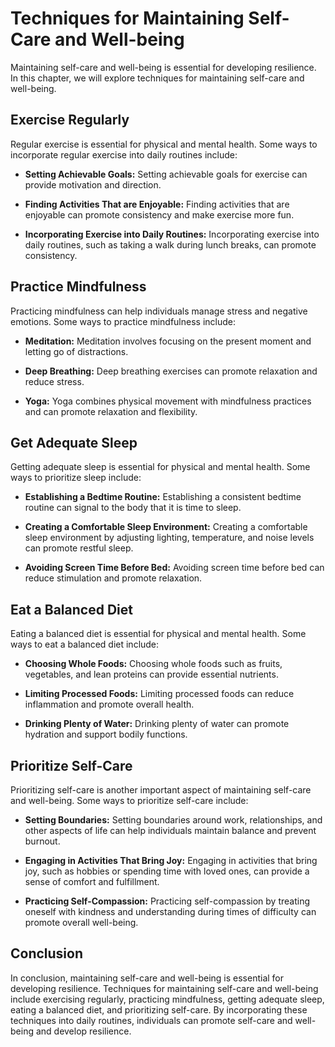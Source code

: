 Techniques for Maintaining Self-Care and Well-being
====================================================================================================

Maintaining self-care and well-being is essential for developing resilience. In this chapter, we will explore techniques for maintaining self-care and well-being.

Exercise Regularly
------------------

Regular exercise is essential for physical and mental health. Some ways to incorporate regular exercise into daily routines include:

* **Setting Achievable Goals:** Setting achievable goals for exercise can provide motivation and direction.

* **Finding Activities That are Enjoyable:** Finding activities that are enjoyable can promote consistency and make exercise more fun.

* **Incorporating Exercise into Daily Routines:** Incorporating exercise into daily routines, such as taking a walk during lunch breaks, can promote consistency.

Practice Mindfulness
--------------------

Practicing mindfulness can help individuals manage stress and negative emotions. Some ways to practice mindfulness include:

* **Meditation:** Meditation involves focusing on the present moment and letting go of distractions.

* **Deep Breathing:** Deep breathing exercises can promote relaxation and reduce stress.

* **Yoga:** Yoga combines physical movement with mindfulness practices and can promote relaxation and flexibility.

Get Adequate Sleep
------------------

Getting adequate sleep is essential for physical and mental health. Some ways to prioritize sleep include:

* **Establishing a Bedtime Routine:** Establishing a consistent bedtime routine can signal to the body that it is time to sleep.

* **Creating a Comfortable Sleep Environment:** Creating a comfortable sleep environment by adjusting lighting, temperature, and noise levels can promote restful sleep.

* **Avoiding Screen Time Before Bed:** Avoiding screen time before bed can reduce stimulation and promote relaxation.

Eat a Balanced Diet
-------------------

Eating a balanced diet is essential for physical and mental health. Some ways to eat a balanced diet include:

* **Choosing Whole Foods:** Choosing whole foods such as fruits, vegetables, and lean proteins can provide essential nutrients.

* **Limiting Processed Foods:** Limiting processed foods can reduce inflammation and promote overall health.

* **Drinking Plenty of Water:** Drinking plenty of water can promote hydration and support bodily functions.

Prioritize Self-Care
--------------------

Prioritizing self-care is another important aspect of maintaining self-care and well-being. Some ways to prioritize self-care include:

* **Setting Boundaries:** Setting boundaries around work, relationships, and other aspects of life can help individuals maintain balance and prevent burnout.

* **Engaging in Activities That Bring Joy:** Engaging in activities that bring joy, such as hobbies or spending time with loved ones, can provide a sense of comfort and fulfillment.

* **Practicing Self-Compassion:** Practicing self-compassion by treating oneself with kindness and understanding during times of difficulty can promote overall well-being.

Conclusion
----------

In conclusion, maintaining self-care and well-being is essential for developing resilience. Techniques for maintaining self-care and well-being include exercising regularly, practicing mindfulness, getting adequate sleep, eating a balanced diet, and prioritizing self-care. By incorporating these techniques into daily routines, individuals can promote self-care and well-being and develop resilience.
